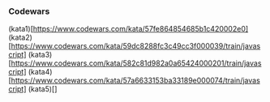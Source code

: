 ### Codewars ###

(kata1)[https://www.codewars.com/kata/57fe864854685b1c420002e0]
(kata2)[https://www.codewars.com/kata/59dc8288fc3c49cc3f000039/train/javascript]
(kata3)[https://www.codewars.com/kata/582c81d982a0a65424000201/train/javascript]
(kata4)[https://www.codewars.com/kata/57a6633153ba33189e000074/train/javascript]
(kata5)[]

